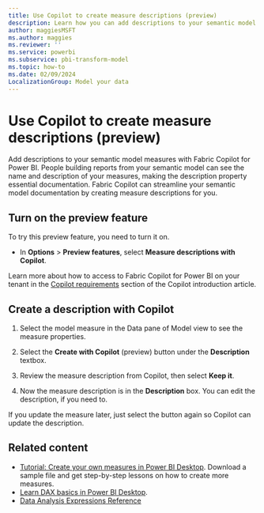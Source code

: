 ```yaml
---
title: Use Copilot to create measure descriptions (preview)
description: Learn how you can add descriptions to your semantic model measures with Fabric Copilot for Power BI.
author: maggiesMSFT
ms.author: maggies
ms.reviewer: ''
ms.service: powerbi
ms.subservice: pbi-transform-model
ms.topic: how-to
ms.date: 02/09/2024
LocalizationGroup: Model your data
---
```

# Use Copilot to create measure descriptions (preview)

Add descriptions to your semantic model measures with Fabric Copilot for Power BI. People building reports from your semantic model can see the name and description of your measures, making the description property essential documentation. Fabric Copilot can streamline your semantic model documentation by creating measure descriptions for you.

## Turn on the preview feature

To try this preview feature, you need to turn it on. 

- In **Options** > **Preview features**, select **Measure descriptions with Copilot**.

Learn more about how to access to Fabric Copilot for Power BI on your tenant in the [Copilot requirements](/create-reports/copilot-introduction.md#copilot-requirements) section of the Copilot introduction article.

## Create a description with Copilot

1. Select the model measure in the Data pane of Model view to see the measure properties.  

1. Select the **Create with Copilot** (preview) button under the **Description** textbox.  

1. Review the measure description from Copilot, then select **Keep it**.  

1. Now the measure description is in the **Description** box. You can edit the description, if you need to.  

If you update the measure later, just select the button again so Copilot can update the description.

## Related content

- [Tutorial: Create your own measures in Power BI Desktop](desktop-tutorial-create-measures.md). Download a sample file and get step-by-step lessons on how to create more measures.  
- [Learn DAX basics in Power BI Desktop](desktop-quickstart-learn-dax-basics.md). 
- [Data Analysis Expressions Reference](/dax/)
